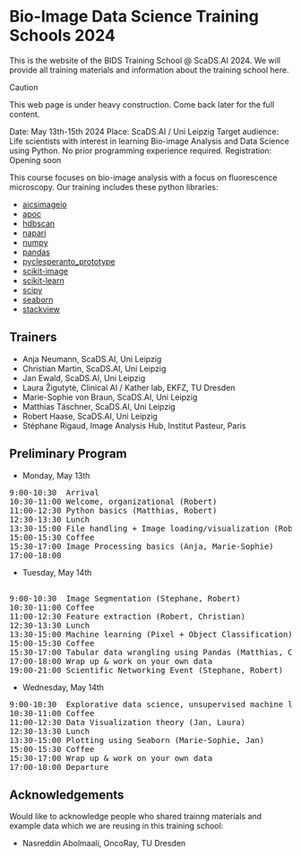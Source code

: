# Bio-Image Data Science Training Schools 2024

This is the website of the BIDS Training School @ ScaDS.AI 2024. We will provide all training materials and information about the training school here.

> [!CAUTION]
> This web page is under heavy construction.
> Come back later for the full content.

Date: May 13th-15th 2024
Place: ScaDS.AI / Uni Leipzig
Target audience: Life scientists with interest in learning Bio-image Analysis and Data Science using Python. No prior programming experience required.
Registration: Opening soon

This course focuses on bio-image analysis with a focus on fluorescence microscopy. Our training includes these python libraries:
* [aicsimageio](https://github.com/AllenCellModeling/aicsimageio)
* [apoc](https://github.com/haesleinhuepf/apoc)
* [hdbscan](https://hdbscan.readthedocs.io/en/latest/how_hdbscan_works.html)
* [napari](https://napari.org/)
* [numpy](https://numpy.org/)
* [pandas](https://pandas.pydata.org/)
* [pyclesperanto_prototype](https://github.com/clEsperanto/pyclesperanto_prototype)
* [scikit-image](http://scikit-image.org/)
* [scikit-learn](https://scikit-learn.org)
* [scipy](https://scipy.org/)
* [seaborn](https://seaborn.pydata.org/)
* [stackview](https://github.com/haesleinhuepf/stackview)

## Trainers

* Anja Neumann, ScaDS.AI, Uni Leipzig
* Christian Martin, ScaDS.AI, Uni Leipzig
* Jan Ewald, ScaDS.AI, Uni Leipzig
* Laura Žigutytė, Clinical AI / Kather lab, EKFZ, TU Dresden
* Marie-Sophie von Braun, ScaDS.AI, Uni Leipzig
* Matthias Täschner, ScaDS.AI, Uni Leipzig
* Robert Haase, ScaDS.AI, Uni Leipzig
* Stéphane Rigaud, Image Analysis Hub, Institut Pasteur, Paris

## Preliminary Program

* Monday, May 13th
<pre>
9:00-10:30	Arrival
10:30-11:00	Welcome, organizational	(Robert)
11:00-12:30	Python basics (Matthias, Robert)
12:30-13:30	Lunch		
13:30-15:00	File handling + Image loading/visualization	(Robert, Matthias)
15:00-15:30	Coffee		
15:30-17:00	Image Processing basics	(Anja, Marie-Sophie)
17:00-18:00	
</pre>
* Tuesday, May 14th
<pre>

9:00-10:30	Image Segmentation (Stephane, Robert)
10:30-11:00	Coffee		
11:00-12:30	Feature extraction (Robert, Christian)
12:30-13:30	Lunch		
13:30-15:00	Machine learning (Pixel + Object Classification) (Christian, Anja)
15:00-15:30	Coffee		
15:30-17:00	Tabular data wrangling using Pandas	(Matthias, Christian)
17:00-18:00	Wrap up & work on your own data		
19:00-21:00	Scientific Networking Event	(Stephane, Robert)
</pre>

* Wednesday, May 14th

<pre>
9:00-10:30	Explorative data science, unsupervised machine learning	(Laura, Matthias)
10:30-11:00	Coffee		
11:00-12:30	Data Visualization theory (Jan, Laura)
12:30-13:30	Lunch		
13:30-15:00	Plotting using Seaborn (Marie-Sophie, Jan)
15:00-15:30	Coffee		
15:30-17:00	Wrap up & work on your own data		
17:00-18:00	Departure		
</pre>

## Acknowledgements

Would like to acknowledge people who shared trainng materials and example data which we are reusing in this training school:
* Nasreddin Abolmaali, OncoRay, TU Dresden
